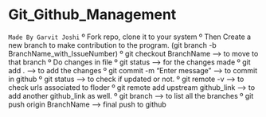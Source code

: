 # Git_Github_Management
``Made By Garvit Joshi``
º Fork repo, clone it to your system
º Then Create a new branch to make contribution to the program. (git branch -b BranchName_with_IssueNumber)
º git checkout BranchName —> to move to that branch
º Do changes in file
º git status —> for the changes made
º git add . —> to add the changes 
º git commit -m “Enter message” —> to commit in github
º git status —> to check if updated or not.
º git remote -v —> to check urls associated to floder
º git remote add upstream github_link —> to add another github_link as well.
º git branch —> to list all the branches
º git push origin BranchName —> final push to github